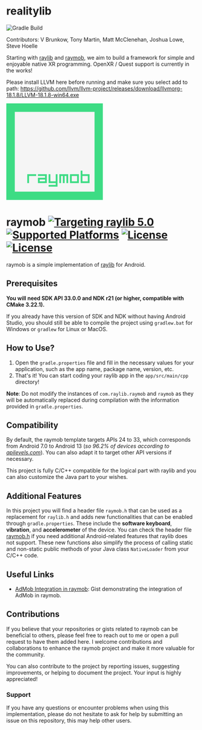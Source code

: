 # realitylib
![Gradle Build](https://github.com/shoelle/realitylib/actions/workflows/main.yml/badge.svg)

Contributors: V Brunkow, Tony Martin, Matt McClenehan, Joshua Lowe, Steve Hoelle

Starting with [raylib](https://github.com/raysan5/raylib) and [raymob](https://github.com/Bigfoot71/raymob), we aim to build a framework for simple and enjoyable native XR programming. OpenXR / Quest support is currently in the works!

Please install LLVM here before running and make sure you select add to path: https://github.com/llvm/llvm-project/releases/download/llvmorg-18.1.8/LLVM-18.1.8-win64.exe

<img src="app/src/main/ic_launcher-playstore.png" alt="raymob icon" width="256" height="256">

# raymob [![Targeting raylib 5.0](https://img.shields.io/badge/raylib-5.0-3DDC84)](https://raylib.com) [![Supported Platforms](https://img.shields.io/badge/Platform-Android-3DDC84)](https://developer.android.com/) [![License](https://img.shields.io/badge/license-MIT-blue.svg)](LICENSE) [![License](https://img.shields.io/badge/license-zlib%2Flibpng-blue.svg)](LICENSE)

raymob is a simple implementation of [raylib](https://www.raylib.com/) for Android.

## Prerequisites

**You will need SDK API 33.0.0 and NDK r21 (or higher, compatible with CMake 3.22.1).**

If you already have this version of SDK and NDK without having Android Studio, you should still be able to compile the project using `gradlew.bat` for Windows or `gradlew` for Linux or MacOS.

## How to Use?

1. Open the `gradle.properties` file and fill in the necessary values for your application, such as the app name, package name, version, etc.
2. That's it! You can start coding your raylib app in the `app/src/main/cpp` directory!

**Note**: Do not modify the instances of `com.raylib.raymob` and `raymob` as they will be automatically replaced during compilation with the information provided in `gradle.properties`.

## Compatibility

By default, the raymob template targets APIs 24 to 33, which corresponds from Android 7.0 to Android 13 (_so 96.2% of devices according to [apilevels.com](https://apilevels.com/)_). You can also adapt it to target other API versions if necessary.

This project is fully C/C++ compatible for the logical part with raylib and you can also customize the Java part to your wishes.

## Additional Features

In this project you will find a header file `raymob.h` that can be used as a replacement for `raylib.h` and adds new functionalities that can be enabled through `gradle.properties`.
These include the **software keyboard**, **vibration**, and **accelerometer** of the device. You can check the header file [raymob.h](app/src/main/cpp/deps/raymob/raymob.h) if you need additional Android-related features that raylib does not support.
These new functions also simplify the process of calling static and non-static public methods of your Java class `NativeLoader` from your C/C++ code.

## Useful Links

- [AdMob Integration in raymob](https://gist.github.com/Bigfoot71/b3a658458ece93ddcb06f4c78f85076a): Gist demonstrating the integration of AdMob in raymob.

## Contributions

If you believe that your repositories or gists related to raymob can be beneficial to others, please feel free to reach out to me or open a pull request to have them added here.
I welcome contributions and collaborations to enhance the raymob project and make it more valuable for the community.

You can also contribute to the project by reporting issues, suggesting improvements, or helping to document the project. Your input is highly appreciated!

### Support

If you have any questions or encounter problems when using this implementation, please do not hesitate to ask for help by submitting an issue on this repository, this may help other users.
